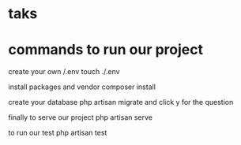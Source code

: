 # taks
# commands to run our project 
create your own /.env
touch ./.env

install packages and vendor
composer install 

create your database 
php artisan migrate
and click y for the question 

finally to serve our project 
php artisan serve 

to run our test 
php artisan test 
